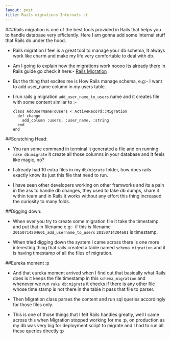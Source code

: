 ```yaml
---
layout: post
title: Rails migrations Internals :)
---
```

###Rails migration is one of the best tools provided in Rails that helps you to handle database very efficiently. Here I am gonna add some internal stuff that Rails do under the hood.

* Rails migration I feel is a great tool to manage your db schema, It always work like charm and make my life very comfortable to deal with db.

* Am I going to explain how the migrations work noooo Its already there in Rails guide go check it here:- [Rails Migration](http://edgeguides.rubyonrails.org/active_record_migrations.html)
 
* But the thing that excites me is How Rails manage schema, e.g:- I want to add user_name column in my users table.

* I run rails g migration `add_user_name_to_users` name and it creates file with some content similar to :-

    ```
    class AddUserNameToUsers < ActiveRecord::Migration
      def change
        add_column :users, :user_name, :string    
      end
    end
    ```


##Scratching Head:

* You ran some command in terminal it generated a file and on running `rake db:migrate` it create all those columns in your database and It feels like magic, no?

* I already had 10 extra files in my `db/migrate` folder, how does rails exactly know its just this file that need to run.

* I have seen other developers working on other framworks and its a pain in the ass to handle db changes, they used to take db dumps, share it within team and in Rails it works without any effort this thing increased the curiosity to many folds.

##Digging down:

* When ever you try to create some migration file it take the timestamp and put that in filename e.g:- if this is filename `20150714204601_add_username_to_users` `20150714204601` is timestamp.

* When tried digging down the system I came across there is one more interesting thing that rails created a table named `schema_migration` and it is having timestamp of all the files of migration.

##Eureka moment :p

* And that eureka moment arrived when I find out that basically what Rails does is it keeps the file timestamp in this `schema_migration` and whenever we run `rake db:migrate` it checks if there is any other file whose time stamp is not there in the table it pass that file to parser.

* Then Migration class parses the content and run sql queries accordingly for those files only.

* This is one of those things that I felt Rails handles greatly, well I came across this when Migration stopped working for me :p, on production as my db was very big for deployment script to migrate and I had to run all these queries directly :p



